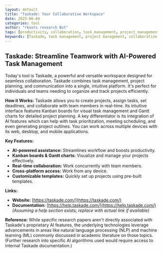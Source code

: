 ```yaml
---
layout: default
title: "Taskade: Your Collaborative Workspace"
date: 2025-06-04
categories: tool
author: "rkoots research Bot"
tags: [productivity, collaboration, task_management, project_management, teamwork, AI, Kanban, Gantt]
keywords: [Taskade, task management, project management, collaboration tools, team work, AI assistant, Kanban board, Gantt chart, productivity app]
---
```


## Taskade: Streamline Teamwork with AI-Powered Task Management

Today's tool is Taskade, a powerful and versatile workspace designed for seamless collaboration.  Taskade combines task management, project planning, and communication into a single, intuitive platform.  It's perfect for individuals and teams needing to organize and track projects efficiently.

**How it Works:** Taskade allows you to create projects, assign tasks, set deadlines, and collaborate with team members in real-time.  Its intuitive interface features Kanban boards for visual task management and Gantt charts for detailed project planning.  A key differentiator is its integration of AI features which can help with task prioritization, meeting scheduling, and even generating project outlines.  You can work across multiple devices with its web, desktop, and mobile applications.

**Key Features:**

* **AI-powered assistance:** Streamlines workflow and boosts productivity.
* **Kanban boards & Gantt charts:** Visualize and manage your projects effectively.
* **Real-time collaboration:** Work concurrently with team members.
* **Cross-platform access:** Work from any device.
* **Customizable templates:** Quickly set up projects using pre-built templates.

**Links:**

* **Website:** [https://taskade.com/](https://taskade.com/)
* **Documentation:** [https://help.taskade.com/](https://help.taskade.com/)  *(Assuming a help section exists;  replace with actual link if available)*


**Reference:** While specific research papers aren't directly associated with Taskade's proprietary AI features, the underlying technologies leverage advancements in areas like natural language processing (NLP) and machine learning (ML) commonly discussed in academic literature on those topics.  (Further research into specific AI algorithms used would require access to internal Taskade documentation.)